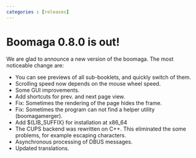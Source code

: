 ```yaml
---
categories : [releases]
---
```


Boomaga 0.8.0 is out!
=====================
We are glad to announce a new version of the boomaga. The most noticeable change are:


* You can see previews of all sub-booklets, and quickly switch of them.
* Scrolling speed now depends on the mouse wheel speed.
* Some GUI improvements.
* Add shortcuts for prev. and next page view.
* Fix: Sometimes the rendering of the page hides the frame.
* Fix: Sometimes the program can not find a helper utility (boomagamerger).
* Add ${LIB_SUFFIX} for installation at x86_64
* The CUPS backend was rewritten on C++. This eliminated the some problems, for example escaping characters.
* Asynchronous processing of DBUS messages.
* Updated translations.
